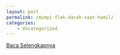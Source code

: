 ```yaml
---
layout: post
permalink: /mimpi-flek-darah-saat-hamil/
categories:
    - Uncategorized
---
```


[Baca Selengkapnya](/08)